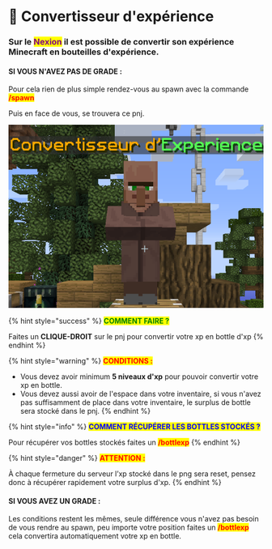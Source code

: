 # 🧪 Convertisseur d'expérience

### Sur le <mark style="color:purple;">**Nexion**</mark> il est possible de convertir son expérience Minecraft en bouteilles d'expérience.

#### SI VOUS N'AVEZ PAS DE GRADE :&#x20;

Pour cela rien de plus simple rendez-vous au spawn avec la commande <mark style="color:red;">**/spawn**</mark> &#x20;

Puis en face de vous, se trouvera ce pnj.

<div align="center">

<img src="../.gitbook/assets/e3rXg4R.png" alt="">

</div>

{% hint style="success" %}
<mark style="color:green;">**COMMENT FAIRE ?**</mark>

Faites un **CLIQUE-DROIT** sur le pnj pour convertir votre xp en bottle d'xp&#x20;
{% endhint %}

{% hint style="warning" %}
<mark style="color:red;">**CONDITIONS :**</mark>

* Vous devez avoir minimum **5 niveaux d'xp** pour pouvoir convertir votre xp en bottle.
* Vous devez aussi avoir de l'espace dans votre inventaire, si vous n'avez pas suffisamment de place dans votre inventaire, le surplus de bottle sera stocké dans le pnj.
{% endhint %}

{% hint style="info" %}
<mark style="color:blue;">**COMMENT RÉCUPÉRER LES BOTTLES STOCKÉS ?**</mark>

Pour récupérer vos bottles stockés faites un <mark style="color:red;">**/bottlexp**</mark>&#x20;
{% endhint %}

{% hint style="danger" %}
<mark style="color:red;">**ATTENTION :**</mark>&#x20;

À chaque fermeture du serveur l’xp stocké dans le png sera reset, pensez donc à récupérer rapidement votre surplus d'xp.
{% endhint %}

#### SI VOUS AVEZ UN GRADE :&#x20;

Les conditions restent les mêmes, seule différence vous n'avez pas besoin de vous rendre au spawn, peu importe votre position faites un <mark style="color:red;">**/bottlexp**</mark> cela convertira automatiquement votre xp en bottle.
